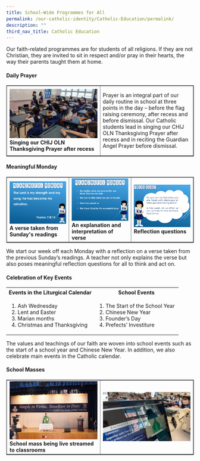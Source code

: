 ```yaml
---
title: School–Wide Programmes for All
permalink: /our-catholic-identity/Catholic-Education/permalink/
description: ""
third_nav_title: Catholic Education
---
```

<p>Our faith-related programmes are for students of all religions. If they are not Christian, they are invited to sit in respect and/or pray in their hearts, the way their parents taught them at home.</p>
<h4><strong>Daily Prayer</strong></h4>
<table style="border-collapse: collapse; width: 100%;" border="1">
<tbody>
<tr>
<td style="width: 50%;"><img src="/images/sw1.jpg"><strong>Singing our CHIJ OLN Thanksgiving Prayer after recess</strong></td>
<td style="width: 50%;">
<p>Prayer is an integral part of our daily routine in school at three points in the day &ndash; before the flag raising ceremony, after recess and before dismissal. Our Catholic students lead in singing our CHIJ OLN Thanksgiving Prayer after recess and in reciting the Guardian Angel Prayer before dismissal.</p>
</td>
</tr>
</tbody>
</table>
<h4><strong>Meaningful Monday</strong></h4>
<table style="border-collapse: collapse; width: 100%;" border="1">
<tbody>
<tr>
<td style="width: 33.3333%;"><img src="/images/sw2.png"><strong>A verse taken from Sunday's readings</strong></td>
<td style="width: 33.3333%;"><img src="/images/sw3.png"><strong>An explanation and interpretation of verse</strong></td>
<td style="width: 33.3333%;"><img src="/images/sw4.png"><strong>Reflection questions</strong></td>
</tr>
</tbody>
</table>
<p>We start our week off each Monday with a reflection on a verse taken from the previous Sunday&rsquo;s readings. A teacher not only explains the verse but also poses meaningful reflection questions for all to think and act on.&nbsp;</p>
<h4><strong>Celebration of Key Events</strong></h4>
<table>
<tbody>
<tr>
<th><strong>Events in the Liturgical Calendar</strong></th>
<th><strong>School Events</strong></th>
</tr>
<tr>
<td>
<ol>
<li>Ash Wednesday</li>
<li>Lent and Easter</li>
<li>Marian months</li>
<li>Christmas and Thanksgiving</li>
</ol>
</td>
<td>
<ol>
<li>The Start of the School Year&nbsp;</li>
<li>Chinese New Year</li>
<li>Founder&rsquo;s Day&nbsp;</li>
<li>Prefects&rsquo; Investiture&nbsp;</li>
</ol>
</td>
</tr>
</tbody>
</table>
<p>The values and teachings of our faith are woven into school events such as the start of a school year and Chinese New Year. In addition, we also celebrate main events in the Catholic calendar.</p>
<h4>School Masses</h4>
<table style="border-collapse: collapse; width: 100%;" border="1">
<tbody>
<tr>
<td style="width: 50%;"><img src="/images/sw5.jpg"><strong>School mass being live streamed to classrooms</strong></td>
<td style="width: 50%;"><img src="/images/sw6.jpg"></td>
</tr>
</tbody>
</table>